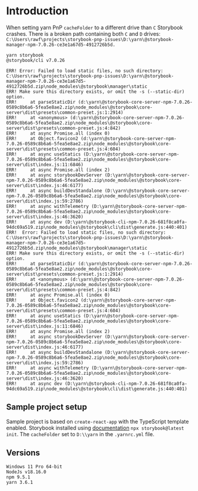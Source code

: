 # Introduction

When setting yarn PnP `cacheFolder` to a different drive than `C` Storybook crashes. There is a broken path containing both `C` and `D` drives: `C:\Users\rawf\projects\storybook-pnp-issues\D:\yarn\@storybook-manager-npm-7.0.26-ce3e1a67d5-4912726b5d.`

```
yarn storybook
@storybook/cli v7.0.26

ERR! Error: Failed to load static files, no such directory: C:\Users\rawf\projects\storybook-pnp-issues\D:\yarn\@storybook-manager-npm-7.0.26-ce3e1a67d5-4912726b5d.zip\node_modules\@storybook\manager\static
ERR! Make sure this directory exists, or omit the -s (--static-dir) option.
ERR!     at parseStaticDir (d:\yarn\@storybook-core-server-npm-7.0.26-0589c8b6a6-5fea5e8ae2.zip\node_modules\@storybook\core-server\dist\presets\common-preset.js:1:2914)
ERR!     at <anonymous> (d:\yarn\@storybook-core-server-npm-7.0.26-0589c8b6a6-5fea5e8ae2.zip\node_modules\@storybook\core-server\dist\presets\common-preset.js:4:842)
ERR!     at async Promise.all (index 0)
ERR!     at Object.favicon2 (d:\yarn\@storybook-core-server-npm-7.0.26-0589c8b6a6-5fea5e8ae2.zip\node_modules\@storybook\core-server\dist\presets\common-preset.js:4:604)
ERR!     at async useStatics (D:\yarn\@storybook-core-server-npm-7.0.26-0589c8b6a6-5fea5e8ae2.zip\node_modules\@storybook\core-server\dist\index.js:11:6846)
ERR!     at async Promise.all (index 2)
ERR!     at async storybookDevServer (D:\yarn\@storybook-core-server-npm-7.0.26-0589c8b6a6-5fea5e8ae2.zip\node_modules\@storybook\core-server\dist\index.js:46:6177)
ERR!     at async buildDevStandalone (D:\yarn\@storybook-core-server-npm-7.0.26-0589c8b6a6-5fea5e8ae2.zip\node_modules\@storybook\core-server\dist\index.js:59:2786)
ERR!     at async withTelemetry (D:\yarn\@storybook-core-server-npm-7.0.26-0589c8b6a6-5fea5e8ae2.zip\node_modules\@storybook\core-server\dist\index.js:46:3620)
ERR!     at async dev (D:\yarn\@storybook-cli-npm-7.0.26-681f8ca0fa-94dc69a519.zip\node_modules\@storybook\cli\dist\generate.js:440:401)
ERR!  Error: Failed to load static files, no such directory: C:\Users\rawf\projects\storybook-pnp-issues\D:\yarn\@storybook-manager-npm-7.0.26-ce3e1a67d5-4912726b5d.zip\node_modules\@storybook\manager\static
ERR! Make sure this directory exists, or omit the -s (--static-dir) option.
ERR!     at parseStaticDir (d:\yarn\@storybook-core-server-npm-7.0.26-0589c8b6a6-5fea5e8ae2.zip\node_modules\@storybook\core-server\dist\presets\common-preset.js:1:2914)
ERR!     at <anonymous> (d:\yarn\@storybook-core-server-npm-7.0.26-0589c8b6a6-5fea5e8ae2.zip\node_modules\@storybook\core-server\dist\presets\common-preset.js:4:842)
ERR!     at async Promise.all (index 0)
ERR!     at Object.favicon2 (d:\yarn\@storybook-core-server-npm-7.0.26-0589c8b6a6-5fea5e8ae2.zip\node_modules\@storybook\core-server\dist\presets\common-preset.js:4:604)
ERR!     at async useStatics (D:\yarn\@storybook-core-server-npm-7.0.26-0589c8b6a6-5fea5e8ae2.zip\node_modules\@storybook\core-server\dist\index.js:11:6846)
ERR!     at async Promise.all (index 2)
ERR!     at async storybookDevServer (D:\yarn\@storybook-core-server-npm-7.0.26-0589c8b6a6-5fea5e8ae2.zip\node_modules\@storybook\core-server\dist\index.js:46:6177)
ERR!     at async buildDevStandalone (D:\yarn\@storybook-core-server-npm-7.0.26-0589c8b6a6-5fea5e8ae2.zip\node_modules\@storybook\core-server\dist\index.js:59:2786)
ERR!     at async withTelemetry (D:\yarn\@storybook-core-server-npm-7.0.26-0589c8b6a6-5fea5e8ae2.zip\node_modules\@storybook\core-server\dist\index.js:46:3620)
ERR!     at async dev (D:\yarn\@storybook-cli-npm-7.0.26-681f8ca0fa-94dc69a519.zip\node_modules\@storybook\cli\dist\generate.js:440:401)
```

## Sample project setup

Sample project is based on `create-react-app` with the TypeScript template enabled. Storybook installed using [documentation](https://storybook.js.org/docs/7.0/react/get-started/install) `npx storybook@latest init`.
The `cacheFolder` set to `D:\\yarn` in the `.yarnrc.yml` file.

## Versions

```
Windows 11 Pro 64-bit
NodeJs v18.16.0
npm 9.5.1
yarn 3.6.1
```
